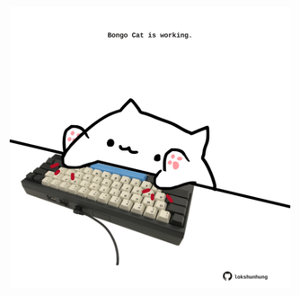 <!-- built at 24/06/2022, 13:13:54 UTC -->
<p align="center">
  <img width="500" height="500" src="./ReadmeImage.svg">
</p>
